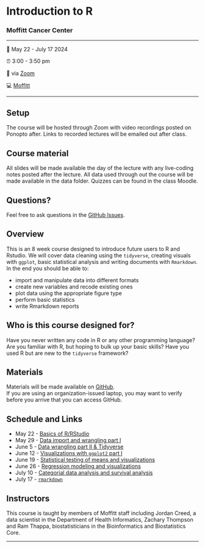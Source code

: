 
<!-- README.md is generated from README.Rmd. Please edit that file -->

# Introduction to R

### Moffitt Cancer Center

------------------------------------------------------------------------

:calendar: May 22 - July 17 2024

:alarm_clock: 3:00 - 3:50 pm

:office: via [Zoom](https://moffitt.zoom.us/j/)

:computer: [Moffitt](https://moffitt.org/)

------------------------------------------------------------------------

## Setup

The course will be hosted through Zoom with video recordings posted on
Ponopto after. Links to recorded lectures will be emailed out after
class.

<!-- 
* When you're done, put a green post-it on your computer. 
* If you need help, put up a pink post-it.
-->

## Course material

All slides will be made available the day of the lecture with any
live-coding notes posted after the lecture. All data used through out
the course will be made available in the data folder. Quizzes can be
found in the class Moodle.

<!--
* Rewrite as links to slides on github once they are made
* [Name of talk](path/to/slides.pdf)
-->

## Questions?

Feel free to ask questions in the [GitHub Issues](https://github.com).

## Overview

This is an 8 week course designed to introduce future users to R and
Rstudio. We will cover data cleaning using the `tidyverse`, creating
visuals with `ggplot`, basic statistical analysis and writing documents
with `Rmarkdown`. In the end you should be able to:

<!--
Each instructor should provide a one sentence summary of what participants
will be able to do after thier lecture 
-->

- import and manipulate data into different formats
- create new variables and recode existing ones
- plot data using the appropriate figure type
- perform basic statistics
- write Rmarkdown reports

## Who is this course designed for?

Have you never written any code in R or any other programming language?
Are you familiar with R, but hoping to bulk up your basic skills? Have
you used R but are new to the `tidyverse` framework?

## Materials

Materials will be made available on
[GitHub](https://github.com/tenglab/Intro_to_R_2024).  
If you are using an organization-issued laptop, you may want to verify
before you arrive that you can access GitHub.

## Schedule and Links

- May 22 - [Basics of
  R/RStudio](https://moffitt.hosted.panopto.com/Panopto/Pages/Viewer.aspx?id=12345e7b-23b0-46aa-9eb4-b178015265bc)
- May 29 - [Data import and wrangling part
  I](https://moffitt.hosted.panopto.com/Panopto/Pages/Viewer.aspx?id=73851cd2-6dbe-426a-a5da-b17f014e8187)
- June 5 - [Data wrangling part II &
  Tidyverse](https://moffitt.hosted.panopto.com/Panopto/Pages/Viewer.aspx?id=9a8801ce-bedf-4ae7-8bed-b186014bd7bf)
- June 12 - [Visualizations with `ggplot2` part
  I](https://moffitt.hosted.panopto.com/)
- June 19 - [Statistical testing of means and
  visualizations](https://moffitt.hosted.panopto.com/)
- June 26 - [Regression modeling and
  visualizations](https://moffitt.hosted.panopto.com/)
- July 10 - [Categorial data analysis and survival
  analysis](https://moffitt.hosted.panopto.com/)
- July 17 - [`rmarkdown`](https://moffitt.hosted.panopto.com/)

## Instructors

<!--
Add links to personal websites and double check personal info
* add small blurbs/pictures for each instructor? 
-->

This course is taught by members of Moffitt staff including Jordan
Creed, a data scientist in the Department of Health Informatics, Zachary
Thompson and Ram Thappa, biostatisticians in the Bioinformatics and
Biostatistics Core.

------------------------------------------------------------------------
